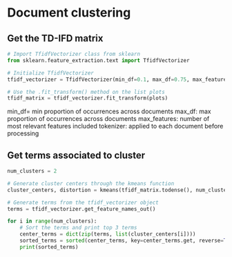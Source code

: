 # Document clustering 

## Get the TD-IFD matrix 

```python 
# Import TfidfVectorizer class from sklearn
from sklearn.feature_extraction.text import TfidfVectorizer

# Initialize TfidfVectorizer
tfidf_vectorizer = TfidfVectorizer(min_df=0.1, max_df=0.75, max_features=50, tokenizer=remove_noise)

# Use the .fit_transform() method on the list plots
tfidf_matrix = tfidf_vectorizer.fit_transform(plots)
```

min_df= min proportion of occurrences across documents
max_df: max proportion of occurrences across documents
max_features: number of most relevant features included 
tokenizer: applied to each document before processing

## Get terms associated to cluster

```python 
num_clusters = 2

# Generate cluster centers through the kmeans function
cluster_centers, distortion = kmeans(tfidf_matrix.todense(), num_clusters)

# Generate terms from the tfidf_vectorizer object
terms = tfidf_vectorizer.get_feature_names_out()

for i in range(num_clusters):
    # Sort the terms and print top 3 terms
    center_terms = dict(zip(terms, list(cluster_centers[i])))
    sorted_terms = sorted(center_terms, key=center_terms.get, reverse=True)
    print(sorted_terms)
```